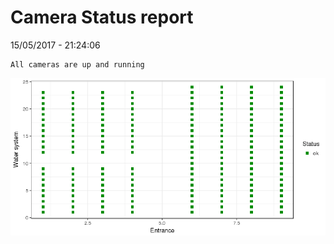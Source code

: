 Camera Status report
================
15/05/2017 - 21:24:06

    All cameras are up and running

![](camreport_files/figure-markdown_github/unnamed-chunk-2-1.png)
